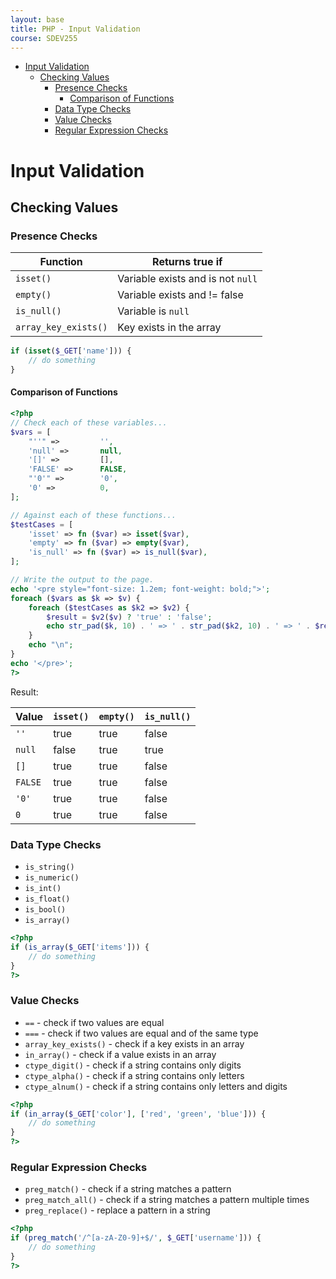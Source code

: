 ```yaml
---
layout: base
title: PHP - Input Validation
course: SDEV255
---
```


- [Input Validation](#input-validation)
  - [Checking Values](#checking-values)
    - [Presence Checks](#presence-checks)
      - [Comparison of Functions](#comparison-of-functions)
    - [Data Type Checks](#data-type-checks)
    - [Value Checks](#value-checks)
    - [Regular Expression Checks](#regular-expression-checks)

# Input Validation

## Checking Values

### Presence Checks

| Function             | Returns true if                   |
| -------------------- | --------------------------------- |
| `isset()`            | Variable exists and is not `null` |
| `empty()`            | Variable exists and != false      |
| `is_null()`          | Variable is `null`                |
| `array_key_exists()` | Key exists in the array           |

```php
if (isset($_GET['name'])) {
    // do something
}
```

#### Comparison of Functions

```php
<?php
// Check each of these variables...
$vars = [
    "''" =>         '',
    'null' =>       null,
    '[]' =>         [],
    'FALSE' =>      FALSE,
    "'0'" =>        '0',
    '0' =>          0,
];

// Against each of these functions...
$testCases = [
    'isset' => fn ($var) => isset($var),
    'empty' => fn ($var) => empty($var),
    'is_null' => fn ($var) => is_null($var),
];

// Write the output to the page.
echo '<pre style="font-size: 1.2em; font-weight: bold;">';
foreach ($vars as $k => $v) {
    foreach ($testCases as $k2 => $v2) {
        $result = $v2($v) ? 'true' : 'false';
        echo str_pad($k, 10) . ' => ' . str_pad($k2, 10) . ' => ' . $result . "\n";
    }
    echo "\n";
}
echo '</pre>';
?>
```

Result:

| Value   | `isset()` | `empty()` | `is_null()` |
| ------- | --------- | --------- | ----------- |
| `''`    | true      | true      | false       |
| `null`  | false     | true      | true        |
| `[]`    | true      | true      | false       |
| `FALSE` | true      | true      | false       |
| `'0'`   | true      | true      | false       |
| `0`     | true      | true      | false       |

### Data Type Checks

- `is_string()`
- `is_numeric()`
- `is_int()`
- `is_float()`
- `is_bool()`
- `is_array()`

```php
<?php
if (is_array($_GET['items'])) {
    // do something
}
?>
```

### Value Checks

- `==` - check if two values are equal
- `===` - check if two values are equal and of the same type
- `array_key_exists()` - check if a key exists in an array
- `in_array()` - check if a value exists in an array
- `ctype_digit()` - check if a string contains only digits
- `ctype_alpha()` - check if a string contains only letters
- `ctype_alnum()` - check if a string contains only letters and digits

```php
<?php
if (in_array($_GET['color'], ['red', 'green', 'blue'])) {
    // do something
}
?>
```

### Regular Expression Checks

- `preg_match()` - check if a string matches a pattern
- `preg_match_all()` - check if a string matches a pattern multiple times
- `preg_replace()` - replace a pattern in a string

```php
<?php
if (preg_match('/^[a-zA-Z0-9]+$/', $_GET['username'])) {
    // do something
}
?>
```
